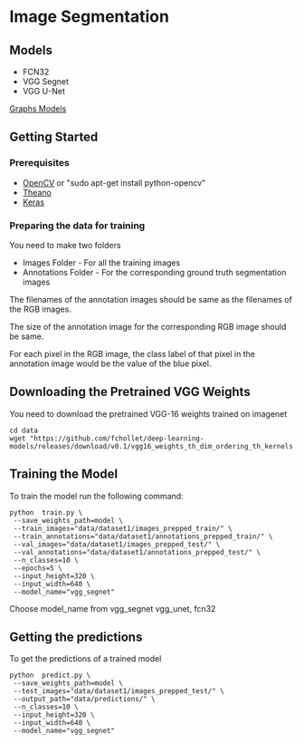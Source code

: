 # Image Segmentation

## Models

* FCN32
* VGG Segnet
* VGG U-Net

[Graphs Models](https://github.com/reymondzzzz/semantic_segmentation/tree/master/graph_models)

## Getting Started

### Prerequisites

* [OpenCV](https://docs.opencv.org/trunk/d7/d9f/tutorial_linux_install.html)
or "sudo apt-get install python-opencv"
* [Theano](http://theano.readthedocs.io/en/latest/install.html)
* [Keras](https://keras.io/#installation)


### Preparing the data for training

You need to make two folders

*  Images Folder - For all the training images
* Annotations Folder - For the corresponding ground truth segmentation images

The filenames of the annotation images should be same as the filenames of the RGB images.

The size of the annotation image for the corresponding RGB image should be same.

For each pixel in the RGB image, the class label of that pixel in the annotation image would be the value of the blue pixel.

## Downloading the Pretrained VGG Weights

You need to download the pretrained VGG-16 weights trained on imagenet

```shell
cd data
wget "https://github.com/fchollet/deep-learning-models/releases/download/v0.1/vgg16_weights_th_dim_ordering_th_kernels.h5"
```



## Training the Model

To train the model run the following command:

```shell
python  train.py \
 --save_weights_path=model \
 --train_images="data/dataset1/images_prepped_train/" \
 --train_annotations="data/dataset1/annotations_prepped_train/" \
 --val_images="data/dataset1/images_prepped_test/" \
 --val_annotations="data/dataset1/annotations_prepped_test/" \
 --n_classes=10 \
 --epochs=5 \
 --input_height=320 \
 --input_width=640 \
 --model_name="vgg_segnet"
```

Choose model_name from vgg_segnet  vgg_unet, fcn32

## Getting the predictions

To get the predictions of a trained model

```shell
python  predict.py \
 --save_weights_path=model \
 --test_images="data/dataset1/images_prepped_test/" \
 --output_path="data/predictions/" \
 --n_classes=10 \
 --input_height=320 \
 --input_width=640 \
 --model_name="vgg_segnet"
```
